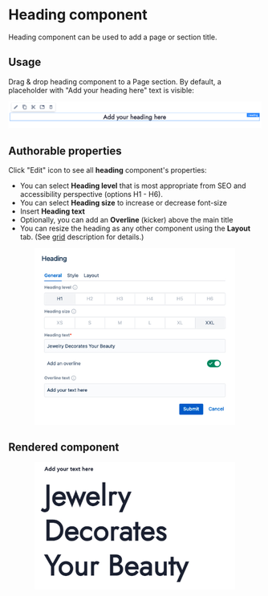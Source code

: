 # Heading component

Heading component can be used to add a page or section title.

## Usage
Drag & drop heading component to a Page section. By default, a placeholder with "Add your heading here" text is visible:

<p align="center" width="100%">
    <img class="image--with-border" src="./heading-placeholder.jpg" alt="Heading general properties">
</p>

## Authorable properties
Click "Edit" icon to see all **heading** component's properties:

- You can select **Heading level** that is most appropriate from SEO and accessibility perspective (options H1 - H6).
- You can select **Heading size** to increase or decrease font-size
- Insert **Heading text** 
- Optionally, you can add an **Overline** (kicker) above the main title
- You can resize the heading as any other component using the **Layout** tab. (See [grid](../grid) description for details.)

<p align="center" width="100%">
    <img class="image--with-border" src="./dialog.jpg" alt="Heading general properties" width="400px">
</p>

## Rendered component

<p align="center" width="100%">
    <img class="image--with-border" src="./heading-example.jpg" alt="Heading rendered on a page" width="400px">
</p>
